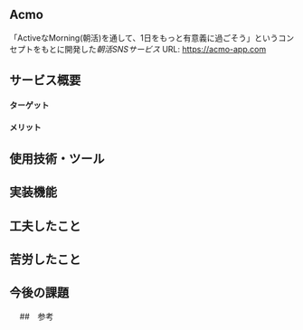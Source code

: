 ## Acmo
「ActiveなMorning(朝活)を通して、1日をもっと有意義に過ごそう」というコンセプトをもとに開発した*朝活SNSサービス*
URL: https://acmo-app.com

## サービス概要
#### ターゲット

#### メリット


## 使用技術・ツール

## 実装機能

## 工夫したこと

## 苦労したこと

## 今後の課題
　
##　参考
